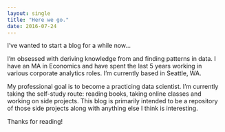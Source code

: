 ```yaml
---
layout: single
title: "Here we go."
date: 2016-07-24
---
```


I’ve wanted to start a blog for a while now…

I’m obsessed with deriving knowledge from and finding patterns in data. I have an MA in Economics and have spent the last 5 years working in various corporate analytics roles. I’m currently based in Seattle, WA.

My professional goal is to become a practicing data scientist. I’m currently taking the self-study route: reading books, taking online classes and working on side projects. This blog is primarily intended to be a repository of those side projects along with anything else I think is interesting.

Thanks for reading!
